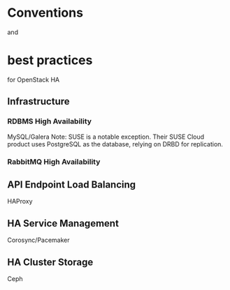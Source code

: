 # Conventions
and
# best practices
for OpenStack HA


## Infrastructure


### RDBMS High Availability
MySQL/Galera
Note: SUSE is a notable exception. Their SUSE Cloud product uses
PostgreSQL as the database, relying on DRBD for replication.


### RabbitMQ High Availability


## API Endpoint Load Balancing
HAProxy


## HA Service Management
Corosync/Pacemaker


## HA Cluster Storage
Ceph
